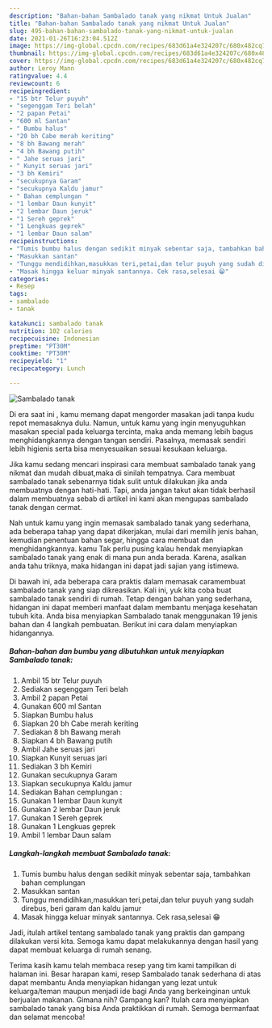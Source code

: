 ```yaml
---
description: "Bahan-bahan Sambalado tanak yang nikmat Untuk Jualan"
title: "Bahan-bahan Sambalado tanak yang nikmat Untuk Jualan"
slug: 495-bahan-bahan-sambalado-tanak-yang-nikmat-untuk-jualan
date: 2021-01-26T16:23:04.512Z
image: https://img-global.cpcdn.com/recipes/683d61a4e324207c/680x482cq70/sambalado-tanak-foto-resep-utama.jpg
thumbnail: https://img-global.cpcdn.com/recipes/683d61a4e324207c/680x482cq70/sambalado-tanak-foto-resep-utama.jpg
cover: https://img-global.cpcdn.com/recipes/683d61a4e324207c/680x482cq70/sambalado-tanak-foto-resep-utama.jpg
author: Leroy Mann
ratingvalue: 4.4
reviewcount: 6
recipeingredient:
- "15 btr Telur puyuh"
- "segenggam Teri belah"
- "2 papan Petai"
- "600 ml Santan"
- " Bumbu halus"
- "20 bh Cabe merah keriting"
- "8 bh Bawang merah"
- "4 bh Bawang putih"
- " Jahe seruas jari"
- " Kunyit seruas jari"
- "3 bh Kemiri"
- "secukupnya Garam"
- "secukupnya Kaldu jamur"
- " Bahan cemplungan "
- "1 lembar Daun kunyit"
- "2 lembar Daun jeruk"
- "1 Sereh geprek"
- "1 Lengkuas geprek"
- "1 lembar Daun salam"
recipeinstructions:
- "Tumis bumbu halus dengan sedikit minyak sebentar saja, tambahkan bahan cemplungan"
- "Masukkan santan"
- "Tunggu mendidihkan,masukkan teri,petai,dan telur puyuh yang sudah direbus, beri garam dan kaldu jamur"
- "Masak hingga keluar minyak santannya. Cek rasa,selesai 😁"
categories:
- Resep
tags:
- sambalado
- tanak

katakunci: sambalado tanak 
nutrition: 102 calories
recipecuisine: Indonesian
preptime: "PT30M"
cooktime: "PT30M"
recipeyield: "1"
recipecategory: Lunch

---
```



![Sambalado tanak](https://img-global.cpcdn.com/recipes/683d61a4e324207c/680x482cq70/sambalado-tanak-foto-resep-utama.jpg)

Di era  saat ini , kamu memang dapat mengorder masakan jadi tanpa kudu repot memasaknya dulu. Namun, untuk kamu yang ingin menyuguhkan masakan special pada keluarga tercinta, maka anda memang lebih bagus menghidangkannya dengan tangan sendiri. Pasalnya, memasak sendiri lebih higienis serta bisa menyesuaikan sesuai kesukaan keluarga.

Jika kamu sedang mencari inspirasi cara membuat sambalado tanak yang nikmat dan mudah dibuat,maka di sinilah tempatnya. Cara membuat sambalado tanak  sebenarnya tidak sulit untuk dilakukan jika anda membuatnya dengan hati-hati. Tapi, anda jangan takut akan tidak berhasil dalam membuatnya 
sebab di artikel ini kami akan mengupas sambalado tanak dengan cermat.  



Nah untuk kamu yang ingin memasak sambalado tanak yang sederhana, ada beberapa tahap yang dapat dikerjakan, mulai dari memilih jenis bahan, kemudian penentuan bahan segar, hingga cara membuat dan menghidangkannya. kamu Tak perlu pusing kalau hendak menyiapkan sambalado tanak yang enak di mana pun anda berada. Karena, asalkan anda  tahu triknya, maka hidangan ini dapat jadi sajian yang istimewa.

Di bawah ini, ada beberapa cara praktis  dalam memasak caramembuat sambalado tanak yang siap dikreasikan. Kali ini, yuk kita coba buat sambalado tanak sendiri di rumah. Tetap dengan bahan yang sederhana, hidangan ini dapat memberi manfaat dalam membantu menjaga kesehatan tubuh kita. Anda bisa menyiapkan Sambalado tanak menggunakan 19 jenis bahan dan 4 langkah pembuatan. Berikut ini cara dalam menyiapkan hidangannya.

<!--inarticleads1-->

##### Bahan-bahan dan bumbu yang dibutuhkan untuk menyiapkan Sambalado tanak:

1. Ambil 15 btr Telur puyuh
1. Sediakan segenggam Teri belah
1. Ambil 2 papan Petai
1. Gunakan 600 ml Santan
1. Siapkan  Bumbu halus
1. Siapkan 20 bh Cabe merah keriting
1. Sediakan 8 bh Bawang merah
1. Siapkan 4 bh Bawang putih
1. Ambil  Jahe seruas jari
1. Siapkan  Kunyit seruas jari
1. Sediakan 3 bh Kemiri
1. Gunakan secukupnya Garam
1. Siapkan secukupnya Kaldu jamur
1. Sediakan  Bahan cemplungan :
1. Gunakan 1 lembar Daun kunyit
1. Gunakan 2 lembar Daun jeruk
1. Gunakan 1 Sereh geprek
1. Gunakan 1 Lengkuas geprek
1. Ambil 1 lembar Daun salam




<!--inarticleads2-->

##### Langkah-langkah membuat Sambalado tanak:

1. Tumis bumbu halus dengan sedikit minyak sebentar saja, tambahkan bahan cemplungan
1. Masukkan santan
1. Tunggu mendidihkan,masukkan teri,petai,dan telur puyuh yang sudah direbus, beri garam dan kaldu jamur
1. Masak hingga keluar minyak santannya. Cek rasa,selesai 😁




Jadi, itulah artikel tentang  sambalado tanak  yang praktis dan gampang dilakukan versi kita. Semoga kamu dapat melakukannya dengan hasil yang dapat membuat keluarga di rumah senang. 

Terima kasih kamu telah membaca resep yang tim kami tampilkan di halaman ini. Besar harapan kami, resep  Sambalado tanak sederhana di atas dapat membantu Anda menyiapkan hidangan yang lezat untuk keluarga/teman maupun menjadi ide bagi Anda yang berkeinginan untuk berjualan makanan. Gimana nih? Gampang kan? Itulah cara menyiapkan sambalado tanak yang bisa Anda praktikkan di rumah. Semoga bermanfaat dan selamat mencoba!

